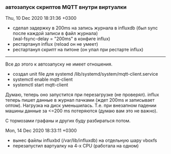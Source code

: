 ### автозапуск скриптов MQTT внутри виртуалки
Thu, 10 Dec 2020 18:31:36 +0300
* сделал задержку в 200ms на запись журнала в influxdb 
  (был sync после каждой записи в файл журнала)   
  (wal-fsync-delay = "200ms" в конфиге influx)
* рестартанул influx (reload он не умеет)
* рестартанул скрипт на питоне (он упал при рестарте influx)
---
Все до этого к автозапуску не имеет отношения.
* создал unit file для systemd /lib/systemd/system/mqtt-client.service
* systemctl enable mqtt-client
* systemctl start mqtt-client

Думаю, теперь оно запустится при перезагрузке (не проверял).
influx теперь пишет данные в журнал пачками (ждет 200ms и
записывает оптом). Нагрузка на диск уменьшилась.
Т.е. при внезапном падении машины данные за <=200 ms потеряются
(думаю вам это не важно).

С тормозами графаны и других буду разбираться потом.

Mon, 14 Dec 2020 18:33:11 +0300

* вынес файлы influxbd (/var/lib/influxdb) на отдельную шару vboxfs
* перезапустил вартуалку на 4-х CPU (работала на одном)
